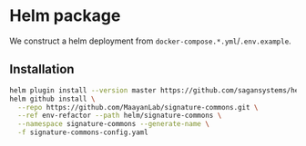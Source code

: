 # Helm package

We construct a helm deployment from `docker-compose.*.yml`/`.env.example`.

## Installation

```bash
helm plugin install --version master https://github.com/sagansystems/helm-github.git
helm github install \
  --repo https://github.com/MaayanLab/signature-commons.git \
  --ref env-refactor --path helm/signature-commons \
  --namespace signature-commons --generate-name \
  -f signature-commons-config.yaml
```
